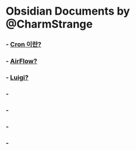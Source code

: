 # Obsidian Documents by @CharmStrange

### - [Cron 이란?](What_is_cron.md)
### - [AirFlow?]()
### - [Luigi?]()
### - []()
### - []()
### - []()
### - []()
